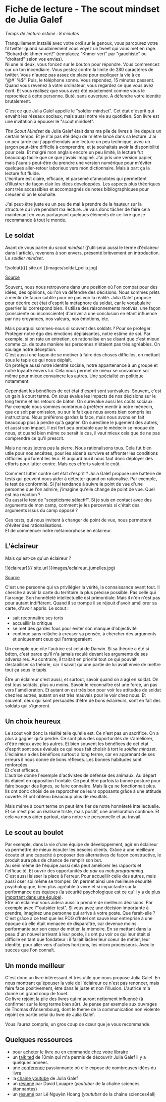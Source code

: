 # Fiche de lecture - The scout mindset de Julia Galef
*Temps de lecture estimé : 8 minutes* 

Tranquillement installé avec votre ordi sur le genoux, vous parcourez votre fil twitter quand soudainement vous voyez un tweet qui vous met en rage. 
"Bobard de khmer vert!" (remplacez "Khmer vert" par "gauchiste" ou "droitard" selon vos envies).  
Ni une ni deux, vous foncez sur le bouton pour répondre. 
Vous commencez sur un ton incendiaire. 
Vous pestez contre la limite de 280 caractères de twitter. 
Vous n'aurez pas assez de place pour expliquer la vie à ce "@#¨%$". 
Puis, le téléphone sonne. 
Vous répondez, 15 minutes passent. 
Quand vous revenez à votre ordinateur, vous regardez ce que vous avez écrit. 
Et vous réalisez que vous avez été exactement comme vous le reprochiez à cette personne. 
Buté, sans ouverture. 
A défendre votre identité brutalement. 

C'est ce que Julia Galef appelle le "soldier mindset". 
Cet état d'esprit qui envahit les réseaux sociaux, mais aussi notre vie au quotidien. 
Son livre est une invitation à épouser le "scout mindset". 

*The Scout Mindset* de Julia Galef était dans ma pile de livres à lire depuis un certain temps. 
Et je n'ai pas été déçu de m'être lancé dans sa lecture. 
J'ai un peu tardé car j'appréhendais une lecture un peu technique, avec un jargon peut-être difficile à comprendre, et je souhaitais avoir la disponibilité pour cela. 
Et malgré mon anglais encore un peu limité, la lecture fut beaucoup facile que ce que j'avais imaginé. 
J'ai pris une version papier, mais j'aurais peut-être du prendre une version numérique pour m'éviter quelques aller-retour laborieux vers mon dictionnaire. 
Mais à part ça la lecture fut fluide.  
L'écriture est claire, efficace, et parsemé d'anecdotes qui permettent d'illustrer de façon clair les idées développées. 
Les aspects plus théoriques sont très accessibles et accompagnés de notes bibliographiques pour creuser si on le souhaite. 

J'ai peut-être juste eu un peu de mal à prendre de la hauteur sur la structure du livre pendant ma lecture. 
Je vais donc tâcher de faire cela maintenant en vous partageant quelques éléments de ce livre que je recommande à tout le monde. 

## Le soldat
Avant de vous parler du *scout mindset* (j'utiliserai aussi le terme d'éclaireur dans l'article), revenons à son envers, présenté brièvement en  introduction. 
Le *soldier mindset*.  

![soldat]({{ site.url }}images/soldat_poilu.jpg)

[Source](https://commons.wikimedia.org/wiki/File:1915_groupe_de_soldat_du_66e_RI.JPG)

Souvent, nous nous retrouvons dans une position où l'on combat pour des idées, des opinions, où l'on va défendre des décisions. 
Nous sommes prêts à mentir de façon subtile pour ne pas voir la réalité. 
Julia Galef propose pour décrire cet état d'esprit la métaphore du soldat, car le vocabulaire guerrier lui correspond bien. 
Il utilise des raisonnements motivés, une façon (consciente ou inconsciente) d'arriver à une conclusion en étant influencé par nos croyances, nos valeurs, nos émotions, etc. 

Mais pourquoi sommes-nous si souvent des soldats ? 
Pour se protéger.  
Protéger notre égo des émotions déplaisantes, notre estime de soi. 
Par exemple, si on rate un entretien, on rationalise en se disant que c'est mieux comme ça, de toute manière les personnes n'étaient pas très agréables. 
On soulage notre déception.  
C'est aussi une façon de se motiver à faire des choses difficiles, en mettant sous le tapis ce qui nous déplaît.  
On protège aussi notre identité sociale, notre appartenance à un groupe et notre loyauté envers lui. 
Cela nous permet de mieux se convaincre soi même pour mieux convaincre les autres. 
Une spécialité en politique notamment. 

Cependant les bénéfices de cet état d'esprit sont surévalués. 
Souvent, c'est un gain à court terme. 
On sous évalue les impacts de nos décisions sur le long terme et les retours de bâton. 
On surévalue aussi les coûts sociaux. 
Par exemple nous sommes nombreux à préférer mentir à notre médecin, que ce soit par omission, ou sur le fait que nous avons bien compris les instructions. 
Nous préférons gardez la face, mais nous avons en fait beaucoup plus à perdre qu'à gagner. 
On surestime le jugement des autres, et aussi son impact. 
Il est fort peu probable que le médecin se moque de nous, et quand bien même ce serait le cas, il vaut mieux cela que de ne pas comprendre ce qu'il prescrit. 

Mais ne nous jetons pas la pierre. 
Nous rationalisons tous. 
Cela fut bien utile pour nos ancêtres, pour les aider à survivre et affronter les conditions difficiles qui furent les leur. 
Et aujourd'hui il nous faut donc déployer des efforts pour lutter contre. 
Mais ces efforts valent le coût. 

Comment lutter contre cet état d'esprit ? 
Julia Galef propose une batterie de tests qui peuvent nous aider à détecter quand on rationalise. 
Par exemple, le test de conformité. 
Si j'ai tendance à suivre le point de vue d'une personne que l'on admire, j'imagine qu'elle change de point de vue. 
Quel est ma réaction ?  
Ou aussi le test de "scepticisme sélectif". 
Si je suis en contact avec des arguments de mon camp, comment je les percevrais si c'était des arguments issus du camp opposé ? 

Ces tests, qui nous invitent à changer de point de vue, nous permettent d'éviter des rationalisations.  
Et de commencer notre métamorphose en éclaireur. 

## L'éclaireur
Mais qu'est-ce qu'un éclaireur ? 

![éclaireur]({{ site.url }}images/eclaireur_jumelles.jpg)

[Source](https://www.flickr.com/photos/67611651@N03/13610540345)

C'est une personne qui va privilégier la vérité, la connaissance avant tout. 
Il cherche à avoir la carte du territoire la plus précise possible. 
Pas celle qui l'arrange. 
Son honnêteté intellectuelle est primordiale. 
Mais il n'en n'est pas pour autant indifférent. 
Quand il se trompe il se réjouit d'avoir améliorer sa carte, d'avoir appris. 
Le scout : 
* sait reconnaître ses torts
* accueillir la critique
* se met des gardes fous pour éviter son manque d'objectivité
* continue sans relâche à creuser sa pensée, à chercher des arguments et uniquement ceux qui l'arrangeraient

Un exemple que cite l'autrice est celui de Darwin. 
Si sa théorie a été si béton, c'est parce qu'il n'a jamais reculé devant les arguments de ses adversaires. 
Au contraire, il traitait en priorité tout ce qui pouvait déstabiliser sa théorie, car il savait qu'une partie de lui avait envie de mettre tout ça sous le tapis. 

Être un éclaireur c'est aussi, et surtout, savoir quand on a agi en soldat. 
On est tous soldats, plus ou moins. 
Savoir le reconnaître est une force, un pas vers l'amélioration. 
Et autant on est très bon pour voir les attitudes de soldat chez les autres, autant on est très mauvais pour le voir chez nous. 
Et souvent, ceux qui sont persuadés d'être de bons éclaireurs, sont en fait des soldats qui s'ignorent. 

## Un choix heureux
Le scout voit donc la réalité telle qu'elle est. 
Ce n'est pas un sacrifice. 
On a plus à gagner qu'à perdre. 
Ce sont plus des opportunités de s'améliorer, d'être mieux avec les autres. 
Et bien souvent les bénéfices de cet état d'esprit sont sous évalués ce qui nous fait choisir à tort le *soldier mindset*. 
L'éclaireur a des bénéfices surtout à long terme, car en apprenant de ses erreurs il nous donne de bons réflexes. 
Les bonnes habitudes sont renforcées.  
Et c'est efficace.  
L'autrice donne l'exemple d'activistes de défense des animaux. 
Au départ ils étaient en opposition frontale. 
Ce peut être parfois la bonne posture pour faire bouger des lignes, se faire connaitre. 
Mais là ça ne fonctionnait plus. 
Ils ont donc choisi de se rapprocher de leurs opposants grâce à une attitude ouverte. 
Et ont obtenu beaucoup plus de résultats. 

Mais même à court terme on peut être fier de notre honnêteté intellectuelle. 
Et ce n'est pas un réalisme triste, mais positif, une amélioration continue. 
Et cela va nous aider partout, dans notre vie personnelle et au travail. 

## Le scout au boulot
Par exemple, dans la vie d'une équipe de développement, agir en éclaireur va permettre de mieux écouter les besoins clients. 
Grâce à une meilleure écoute et une capacité à proposer des alternatives de façon constructive, le produit aura plus de chance de remplir son but.  
Au sein même de l'équipe aussi cela peut améliorer les rapports et l'efficacité. 
Et ouvrir des opportunités de *pair* ou *mob programming*.  
C'est aussi laisser la place à l'erreur. 
Pour accueillir celle des autres, mais aussi oser soi même se tromper. 
On permet ainsi une meilleure sécurité psychologique, bien plus agréable à vivre et si impactante sur la performance des équipes (la sécurité psychologique est ce qu'il y a de [plus important dans une équipe](https://rework.withgoogle.com/guides/understanding-team-effectiveness/steps/foster-psychological-safety/)).  
Être un éclaireur vous aidera aussi à prendre de meilleurs décisions. 
Par exemple avec l'"outsider test". 
Si vous avez une décision importante à prendre, imaginez une personne qui arrive à votre poste. 
Que ferait-elle ? 
C'est grâce à ce test que les PDG d'Intel ont sauvé leur entreprise à une époque où elle était menacée de disparaître, car devenue moins performante sur son cœur de métier, la mémoire. 
En se mettant dans la peau d'un nouvel arrivant à leur poste, ils ont pu voir ce qui leur était si difficile en tant que fondateur : 
il fallait lâcher leur coeur de métier, leur identité, pour aller vers d'autres horizons, les micro processeurs. 
Avec le succès que l'on connaît. 

## Un monde meilleur
C'est donc un livre intéressant et très utile que nous propose Julia Galef. 
En nous montrant qu'épouser la voie de l'éclaireur ce n'est pas renoncer, mais faire face positivement, être dans le juste et non l'illusion. 
L'autrice m'a donné un grand coup de fouet.  
Ce livre rejoint la pile des livres qui m'auront nettement influencé (à confirmer sur le long terme bien sûr). 
Je pense par exemple aux ouvrages de Thomas d'Ansembourg, dont le thème de la communication non violente rejoint en partie celui du livre de Julia Galef. 

Vous l'aurez compris, un gros coup de cœur que je vous recommande. 

## Quelques ressources
* pour [acheter le livre](https://www.amazon.fr/Scout-Mindset-Perils-Defensive-Thinking/dp/0735217556) ou en [commande chez votre libraire](https://www.placedeslibraires.fr/livre/9780593189269-the-scout-mindset-why-some-people-see-things-clearly-and-others-don-t-julia-galef/)
* un [talk ted](https://www.fnac.com/livre-numerique/a14820809/Julia-Galef-The-Scout-Mindset) de 10min qui m'a permis de découvrir Julia Galef il y a quelques années
* une [conférence](https://www.youtube.com/watch?v=yfRC8ZgBXZw) passionnante où elle expose de nombreuses idées du livre
* la [chaine youtube](https://www.youtube.com/@measureofdoubt) de Julia Galef
* un [résumé](https://scienceetonnante.com/2021/07/23/scout-mindset-flus/) par David Louapre (*youtuber* de la chaîne sciences étonnantes)
* un [résumé](https://www.youtube.com/watch?v=EZfNX4U63hc) par Lê Nguyên Hoang (*youtuber* de la chaîne sciences4all)